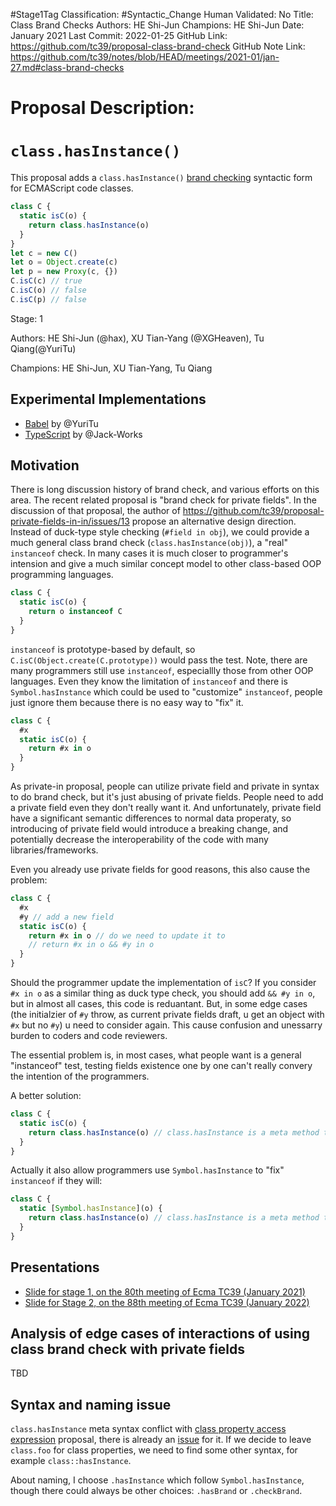 #Stage1Tag
Classification: #Syntactic_Change
Human Validated: No
Title: Class Brand Checks
Authors: HE Shi-Jun
Champions: HE Shi-Jun
Date: January 2021
Last Commit: 2022-01-25
GitHub Link: https://github.com/tc39/proposal-class-brand-check
GitHub Note Link: https://github.com/tc39/notes/blob/HEAD/meetings/2021-01/jan-27.md#class-brand-checks

# Proposal Description:
# `class.hasInstance()`

This proposal adds a `class.hasInstance()` [brand checking](https://github.com/tc39/how-we-work/blob/master/terminology.md#brand-check) syntactic form for ECMAScript code classes.

```js
class C {
  static isC(o) {
    return class.hasInstance(o)
  }
}
let c = new C()
let o = Object.create(c)
let p = new Proxy(c, {})
C.isC(c) // true
C.isC(o) // false
C.isC(p) // false
```

Stage: 1

Authors: HE Shi-Jun (@hax), XU Tian-Yang (@XGHeaven), Tu Qiang(@YuriTu)

Champions: HE Shi-Jun, XU Tian-Yang, Tu Qiang

## Experimental Implementations

- [Babel](https://github.com/babel/babel/pull/13959) by @YuriTu
- [TypeScript](https://github.com/microsoft/TypeScript/pull/46578) by @Jack-Works

## Motivation

There is long discussion history of brand check, and various efforts on this area. The recent related proposal is "brand check for private fields". In the discussion of that proposal, the author of https://github.com/tc39/proposal-private-fields-in-in/issues/13 propose an alternative design direction. Instead of duck-type style checking (`#field in obj`), we could provide a much general class brand check (`class.hasInstance(obj)`), a "real" `instanceof` check. In many cases it is much closer to programmer's intension and give a much similar concept model to other class-based OOP programming languages.


```js
class C {
  static isC(o) {
    return o instanceof C
  }
}
```

`instanceof` is prototype-based by default, so `C.isC(Object.create(C.prototype))` would pass the test. Note, there are many programmers still use `instanceof`, especiallly those from other OOP languages. Even they know the limitation of `instanceof` and there is `Symbol.hasInstance` which could be used to "customize" `instanceof`, people just ignore them because there is no easy way to "fix" it.

```js
class C {
  #x
  static isC(o) {
    return #x in o
  }
}
```

As private-in proposal, people can utilize private field and private in syntax to do brand check, but it's just abusing of private fields. People need to add a private field even they don't really want it. And unfortunately, private field have a significant semantic differences to normal data properaty, so introducing of private field would introduce a breaking change, and potentially decrease the interoperability of the code with many libraries/frameworks.

Even you already use private fields for good reasons, this also cause the problem:

```js
class C {
  #x
  #y // add a new field
  static isC(o) {
    return #x in o // do we need to update it to
    // return #x in o && #y in o
  }
}
```

Should the programmer update the implementation of `isC`? If you consider `#x in o` as a similar thing as duck type check, you should add `&& #y in o`, but in almost all cases, this code is reduantant. But, in some edge cases (the initialzier of `#y` throw, as current private fields draft, u get an object with `#x` but no `#y`) u need to consider again. This cause confusion and unessarry burden to coders and code reviewers.

The essential problem is, in most cases, what people want is a general "instanceof" test, testing fields existence one by one can't really convery the intention of the programmers.

A better solution:

```js
class C {
  static isC(o) {
    return class.hasInstance(o) // class.hasInstance is a meta method to check whether o have the class brand of C
  }
}
```

Actually it also allow programmers use `Symbol.hasInstance` to "fix" `instanceof` if they will:

```js
class C {
  static [Symbol.hasInstance](o) {
    return class.hasInstance(o) // class.hasInstance is a meta method to check whether o have the class brand of C
  }
}
```

## Presentations

- [Slide for stage 1, on the 80th meeting of Ecma TC39 (January 2021)](https://johnhax.net/2021/class-brand/slide)
- [Slide for Stage 2, on the 88th meeting of Ecma TC39 (January 2022)](https://johnhax.net/2022/class-brand/slide)

## Analysis of edge cases of interactions of using class brand check with private fields

TBD

## Syntax and naming issue

`class.hasInstance` meta syntax conflict with [class property access expression](https://github.com/tc39/proposal-class-access-expressions) proposal, there is already an [issue](https://github.com/tc39/proposal-class-access-expressions/issues/14) for it. If we decide to leave `class.foo` for class properties, we need to find some other syntax, for example `class::hasInstance`.

About naming, I choose `.hasInstance` which follow `Symbol.hasInstance`, though there could always be other choices: `.hasBrand` or `.checkBrand`.

